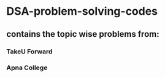 # DSA-problem-solving-codes

## contains the topic wise problems from: 
### TakeU Forward 
### Apna College
